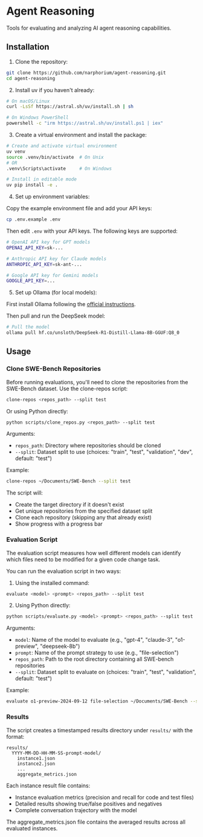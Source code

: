 # Agent Reasoning

Tools for evaluating and analyzing AI agent reasoning capabilities.

## Installation

1. Clone the repository:

```bash
git clone https://github.com/narphorium/agent-reasoning.git
cd agent-reasoning
```

2. Install uv if you haven't already:

```bash
# On macOS/Linux
curl -LsSf https://astral.sh/uv/install.sh | sh

# On Windows PowerShell
powershell -c "irm https://astral.sh/uv/install.ps1 | iex"
```

3. Create a virtual environment and install the package:

```bash
# Create and activate virtual environment
uv venv
source .venv/bin/activate  # On Unix
# OR
.venv\Scripts\activate     # On Windows

# Install in editable mode
uv pip install -e .
```

4. Set up environment variables:

Copy the example environment file and add your API keys:

```bash
cp .env.example .env
```

Then edit `.env` with your API keys. The following keys are supported:

```bash
# OpenAI API key for GPT models
OPENAI_API_KEY=sk-...

# Anthropic API key for Claude models
ANTHROPIC_API_KEY=sk-ant-...

# Google API key for Gemini models
GOOGLE_API_KEY=...
```

5. Set up Ollama (for local models):

First install Ollama following the [official instructions](https://ollama.ai/download).

Then pull and run the DeepSeek model:

```bash
# Pull the model
ollama pull hf.co/unsloth/DeepSeek-R1-Distill-Llama-8B-GGUF:Q8_0
```

## Usage

### Clone SWE-Bench Repositories

Before running evaluations, you'll need to clone the repositories from the SWE-Bench dataset. Use the clone-repos script:

```bash
clone-repos <repos_path> --split test
```

Or using Python directly:

```bash
python scripts/clone_repos.py <repos_path> --split test
```

Arguments:

- `repos_path`: Directory where repositories should be cloned
- `--split`: Dataset split to use (choices: "train", "test", "validation", "dev", default: "test")

Example:

```bash
clone-repos ~/Documents/SWE-Bench --split test
```

The script will:

- Create the target directory if it doesn't exist
- Get unique repositories from the specified dataset split
- Clone each repository (skipping any that already exist)
- Show progress with a progress bar

### Evaluation Script

The evaluation script measures how well different models can identify which files need to be modified for a given code change task.

You can run the evaluation script in two ways:

1. Using the installed command:

```bash
evaluate <model> <prompt> <repos_path> --split test
```

2. Using Python directly:

```bash
python scripts/evaluate.py <model> <prompt> <repos_path> --split test
```

Arguments:

- `model`: Name of the model to evaluate (e.g., "gpt-4", "claude-3", "o1-preview", "deepseek-8b")
- `prompt`: Name of the prompt strategy to use (e.g., "file-selection")
- `repos_path`: Path to the root directory containing all SWE-bench repositories
- `--split`: Dataset split to evaluate on (choices: "train", "test", "validation", default: "test")

Example:

```bash
evaluate o1-preview-2024-09-12 file-selection ~/Documents/SWE-Bench --split test
```

### Results

The script creates a timestamped results directory under `results/` with the format:

```
results/
  YYYY-MM-DD-HH-MM-SS-prompt-model/
    instance1.json
    instance2.json
    ...
    aggregate_metrics.json
```

Each instance result file contains:

- Instance evaluation metrics (precision and recall for code and test files)
- Detailed results showing true/false positives and negatives
- Complete conversation trajectory with the model

The aggregate_metrics.json file contains the averaged results across all evaluated instances.
